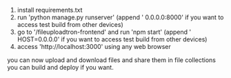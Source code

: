 1. install requirements.txt
2. run 'python manage.py runserver' (append ' 0.0.0.0:8000' if you want to access test build from other devices)
3. go to '/fileuploadtron-frontend' and run 'npm start' (append ' HOST=0.0.0.0' if you want to access test build from other devices)
4. access 'http://localhost:3000' using any web browser

you can now upload and download files and share them in file collections
you can build and deploy if you want.
